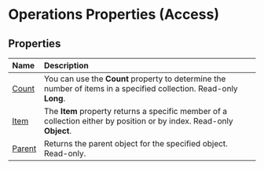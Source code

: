 
# Operations Properties (Access)

## Properties



|**Name**|**Description**|
|:-----|:-----|
| [Count](1ce7a163-281e-6450-7ac0-818a76372b4f.md)|You can use the  **Count** property to determine the number of items in a specified collection. Read-only **Long**.|
| [Item](292f3492-ca44-21e3-245a-aaf0f9167e4d.md)|The  **Item** property returns a specific member of a collection either by position or by index. Read-only **Object**.|
| [Parent](2ab9a0a7-8e7a-f339-6124-957f64186115.md)|Returns the parent object for the specified object. Read-only.|
